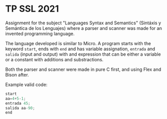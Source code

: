 # TP SSL 2021

Assignment for the subject "Languages Syntax and Semantics" (Sintáxis y Semántica de los Lenguajes) where a parser and scanner was made for an invented programming language.

The language developed is similar to Micro. A program starts with the keyword `start`, ends with `end` and has variable assignation, `entrada` and `salida` (input and output) with and expression that can be either a variable or a constant with additions and substractions. 

Both the parser and scanner were made in pure C first, and using Flex and Bison after.

Example valid code:

```c
start
aa=4+5-1;
entrada 45;
salida aa-90;
end
```
